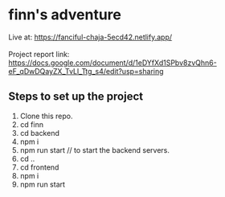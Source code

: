 # finn's adventure
Live at: https://fanciful-chaja-5ecd42.netlify.app/ <br><br>
Project report link: https://docs.google.com/document/d/1eDYfXd1SPbv8zvQhn6-eF_qDwDQayZX_TvLl_Ttg_s4/edit?usp=sharing
## Steps to set up the project
1. Clone this repo. <br>
2. cd finn  <br>
3. cd backend <br>
4. npm i  <br>
5. npm run start  // to start the backend servers. <br>
6. cd .. <br>
7. cd frontend <br>
8. npm i  <br>
9. npm run start  
